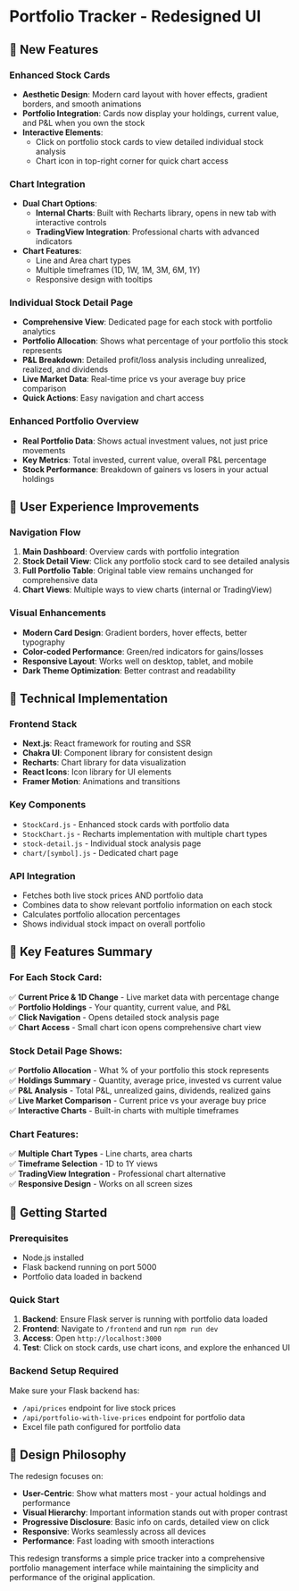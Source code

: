# Portfolio Tracker - Redesigned UI

## 🚀 New Features

### Enhanced Stock Cards
- **Aesthetic Design**: Modern card layout with hover effects, gradient borders, and smooth animations
- **Portfolio Integration**: Cards now display your holdings, current value, and P&L when you own the stock
- **Interactive Elements**: 
  - Click on portfolio stock cards to view detailed individual stock analysis
  - Chart icon in top-right corner for quick chart access

### Chart Integration
- **Dual Chart Options**:
  - **Internal Charts**: Built with Recharts library, opens in new tab with interactive controls
  - **TradingView Integration**: Professional charts with advanced indicators
- **Chart Features**:
  - Line and Area chart types
  - Multiple timeframes (1D, 1W, 1M, 3M, 6M, 1Y)
  - Responsive design with tooltips

### Individual Stock Detail Page
- **Comprehensive View**: Dedicated page for each stock with portfolio analytics
- **Portfolio Allocation**: Shows what percentage of your portfolio this stock represents
- **P&L Breakdown**: Detailed profit/loss analysis including unrealized, realized, and dividends
- **Live Market Data**: Real-time price vs your average buy price comparison
- **Quick Actions**: Easy navigation and chart access

### Enhanced Portfolio Overview
- **Real Portfolio Data**: Shows actual investment values, not just price movements
- **Key Metrics**: Total invested, current value, overall P&L percentage
- **Stock Performance**: Breakdown of gainers vs losers in your actual holdings

## 📱 User Experience Improvements

### Navigation Flow
1. **Main Dashboard**: Overview cards with portfolio integration
2. **Stock Detail View**: Click any portfolio stock card to see detailed analysis
3. **Full Portfolio Table**: Original table view remains unchanged for comprehensive data
4. **Chart Views**: Multiple ways to view charts (internal or TradingView)

### Visual Enhancements
- **Modern Card Design**: Gradient borders, hover effects, better typography
- **Color-coded Performance**: Green/red indicators for gains/losses
- **Responsive Layout**: Works well on desktop, tablet, and mobile
- **Dark Theme Optimization**: Better contrast and readability

## 🔧 Technical Implementation

### Frontend Stack
- **Next.js**: React framework for routing and SSR
- **Chakra UI**: Component library for consistent design
- **Recharts**: Chart library for data visualization
- **React Icons**: Icon library for UI elements
- **Framer Motion**: Animations and transitions

### Key Components
- `StockCard.js` - Enhanced stock cards with portfolio data
- `StockChart.js` - Recharts implementation with multiple chart types
- `stock-detail.js` - Individual stock analysis page
- `chart/[symbol].js` - Dedicated chart page

### API Integration
- Fetches both live stock prices AND portfolio data
- Combines data to show relevant portfolio information on each stock
- Calculates portfolio allocation percentages
- Shows individual stock impact on overall portfolio

## 🎯 Key Features Summary

### For Each Stock Card:
✅ **Current Price & 1D Change** - Live market data with percentage change  
✅ **Portfolio Holdings** - Your quantity, current value, and P&L  
✅ **Click Navigation** - Opens detailed stock analysis page  
✅ **Chart Access** - Small chart icon opens comprehensive chart view  

### Stock Detail Page Shows:
✅ **Portfolio Allocation** - What % of your portfolio this stock represents  
✅ **Holdings Summary** - Quantity, average price, invested vs current value  
✅ **P&L Analysis** - Total P&L, unrealized gains, dividends, realized gains  
✅ **Live Market Comparison** - Current price vs your average buy price  
✅ **Interactive Charts** - Built-in charts with multiple timeframes  

### Chart Features:
✅ **Multiple Chart Types** - Line charts, area charts  
✅ **Timeframe Selection** - 1D to 1Y views  
✅ **TradingView Integration** - Professional chart alternative  
✅ **Responsive Design** - Works on all screen sizes  

## 🚀 Getting Started

### Prerequisites
- Node.js installed
- Flask backend running on port 5000
- Portfolio data loaded in backend

### Quick Start
1. **Backend**: Ensure Flask server is running with portfolio data loaded
2. **Frontend**: Navigate to `/frontend` and run `npm run dev`
3. **Access**: Open `http://localhost:3000`
4. **Test**: Click on stock cards, use chart icons, and explore the enhanced UI

### Backend Setup Required
Make sure your Flask backend has:
- `/api/prices` endpoint for live stock prices
- `/api/portfolio-with-live-prices` endpoint for portfolio data
- Excel file path configured for portfolio data

## 🎨 Design Philosophy

The redesign focuses on:
- **User-Centric**: Show what matters most - your actual holdings and performance
- **Visual Hierarchy**: Important information stands out with proper contrast
- **Progressive Disclosure**: Basic info on cards, detailed view on click
- **Responsive**: Works seamlessly across all devices
- **Performance**: Fast loading with smooth interactions

This redesign transforms a simple price tracker into a comprehensive portfolio management interface while maintaining the simplicity and performance of the original application.
